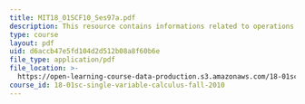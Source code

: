 ```yaml
---
title: MIT18_01SCF10_Ses97a.pdf
description: This resource contains informations related to operations on power series.
type: course
layout: pdf
uid: d6accb47e5fd104d2d512b08a8f60b6e
file_type: application/pdf
file_location: >-
  https://open-learning-course-data-production.s3.amazonaws.com/18-01sc-single-variable-calculus-fall-2010/d6accb47e5fd104d2d512b08a8f60b6e_MIT18_01SCF10_Ses97a.pdf
course_id: 18-01sc-single-variable-calculus-fall-2010
---
```

